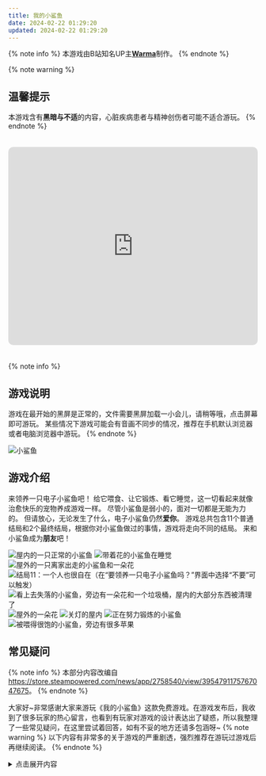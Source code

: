 ```yaml
---
title: 我的小鲨鱼
date: 2024-02-22 01:29:20
updated: 2024-02-22 01:29:20
---
```


<style>
iframe#shark {
  border: none;
  border-radius: 10px;
  height: 400px;
  margin: 20px auto;
  max-width: 600px;
  width: 100%;
}
</style>

{% note info %}
本游戏由B站知名UP主[**Warma**](https://space.bilibili.com/53456)制作。
{% endnote %}

{% note warning %}

## 温馨提示

本游戏含有**黑暗与不适**的内容，心脏疾病患者与精神创伤者可能不适合游玩。
{% endnote %}

<iframe id="shark" allow="autoplay; fullscreen" src="https://games.construct.net/60078/latest" allowfullscreen="true" sandbox="allow-popups allow-same-origin allow-scripts"></iframe>

{% note info %}

## 游戏说明

游戏在最开始的黑屏是正常的，文件需要黑屏加载一小会儿，请稍等哦，点击屏幕即可游玩。
某些情况下游戏可能会有音画不同步的情况，推荐在手机默认浏览器或者电脑浏览器中游玩。
{% endnote %}

![小鲨鱼](/images/playground/shark.png)

## 游戏介绍

来领养一只电子小鲨鱼吧！
给它喂食、让它锻炼、看它睡觉，这一切看起来就像治愈快乐的宠物养成游戏一样。
尽管小鲨鱼是弱小的，面对一切都是无能为力的。
但请放心，无论发生了什么，电子小鲨鱼仍然**爱你**。
游戏总共包含11个普通结局和2个最终结局，根据你对小鲨鱼做过的事情，游戏将走向不同的结局。
来和小鲨鱼成为**朋友**吧！

<!--% gp 9-7 %-->
![屋内的一只正常的小鲨鱼](/images/playground/shark-1.jpg)
![带着花的小鲨鱼在睡觉](/images/playground/shark-2.jpg)
![屋外的一只离家出走的小鲨鱼和一朵花](/images/playground/shark-3.jpg)
![结局11：一个人也很自在（在“要领养一只电子小鲨鱼吗？”界面中选择“不要”可以触发）](/images/playground/shark-4.jpg)
![看上去失落的小鲨鱼，旁边有一朵花和一个垃圾桶，屋内的大部分东西被清理了](/images/playground/shark-5.jpg)
![屋外的一朵花](/images/playground/shark-6.jpg)
![关灯的屋内](/images/playground/shark-7.jpg)
![正在努力锻炼的小鲨鱼](/images/playground/shark-8.jpg)
![被喂得很饱的小鲨鱼，旁边有很多苹果](/images/playground/shark-9.jpg)
<!--% endgp %-->

## 常见疑问

{% note info %}
本部分内容改编自<https://store.steampowered.com/news/app/2758540/view/3954791175767047675>。
{% endnote %}

大家好\~非常感谢大家来游玩《我的小鲨鱼》这款免费游戏。在游戏发布后，我收到了很多玩家的热心留言，也看到有玩家对游戏的设计表达出了疑惑，所以我整理了一些常见疑问，在这里尝试着回答，如有不妥的地方还请多包涵呀\~
{% note warning %}
以下内容有非常多的关于游戏的严重剧透，强烈推荐在游玩过游戏后再继续阅读。
{% endnote %}

<details>
<summary>点击展开内容</summary>
<div class="details">

### 游戏是用什么软件制作的？

我使用的是Construct3，这个软件不需要编程基础就能制作游戏，很适合我这样的无编程基础的人。唯一的不足是这个软件是按月订阅制，价格真的太贵了，吓得我抓紧工期在一个月内将游戏做完了（好在这游戏体量很小，一个月的时间用来制作绰绰有余）。

### 制作这样的游戏的原因是什么？

一开始我想做的是个“能和小鲨鱼对话聊天”的游戏，但是在构思聊天对话内容时，我在这个自问自答的构思过程中渐渐倾向了内心的回忆，有很多东西在我的回忆中呼之欲出，于是我改变了游戏最初的主题，把它做成了看似喂养宠物的充满黑暗气息的游戏。
在构建游戏内容的时候，有很多想法随着我的记忆自然倾泻，它们就顺着自己的情感流向了游戏。等游戏发布之后，我再回过头来思考，才意识到自己在不知不觉间为这个游戏注入了非常多的曾经刺痛过自己的经历，在小鲨鱼身上投射了自己曾经的回忆。
这个游戏可能会让玩家联想到（悲伤的）原生家庭、控制欲、无助感、亲密关系之类的话题，小鲨鱼在游戏中是完完全全的弱者，它被放在了一个“离开了饲主就会饿死，会活不下去”的世界里，它是无力而弱小的，就像幼小的人类小孩必须要依赖父母的养育一样。
在制作游戏的最终坏结局（GAME OVER 小鲨鱼离开了）时我感到非常难过，但是又期望着如果当初能有着更好的机遇和幸运，能遇到更加尊重和关爱小鲨鱼的玩家就更好了，于是我也带着这份希望制作了最终的好结局（和小鲨鱼成为了朋友）。

### 我在游玩的时候感觉好自责啊！

如果在游玩时感到不适，这是非常正常的，我真的很感谢您的这份理解与共鸣！我在制作游戏的那一个月里，精神状况和心情受到了这个游戏非常严重的影响，整个人非常难受，就好像一个幽灵在画一幅当初杀死自己的凶手的肖像画一般感到不舒服。但我最终还是把这幅肖像画给画下来了，这幅无形的画攥在了玩家的手里。如果玩家欺负甚至虐待小鲨鱼，那么玩家在自己的心中便会知道“凶手”在什么情况下会作恶，并得到小鲨鱼离开的结局。
如果您只是因为好奇心想要收集全结局，您真的无需自责，这里是因为我在设计游戏时因为经验不足，没能考虑到在好奇心驱使下的玩家的可能的行为，从而导致的设计疏漏。想要收集全结局的玩家没有做错什么，只是作者是个笨蛋。

### 为什么在游戏中要那么具体地展示让人感到不快的东西？

真的很抱歉，这一点我在制作时确实没有考虑到。这些内容确实过于具体了，可能会引起人的不适。我在制作游戏时因为情绪的流露，把脑子里想的东西没有做筛选就做了进来，因为那是自己的回忆，所以可能显得过于具体了，游戏也自然而然变成了展示受害者的视角，因为这份视角来自于我自己回忆的第一视角。我不清楚施暴者的视角是怎样的，所以游戏的画面只好聚焦在了小鲨鱼的身上。
当玩家欺负和虐待小鲨鱼时，弱小的小鲨鱼会向玩家哀求。这样的哀求行为是切切实实的反面教材，因为我曾经这样向我的充满控制欲的父亲哀求过让他别再打妈妈，但最后变成了我和妈妈一起被打，最后我才发现这样的哀求是无用的。游戏里很多台词是我曾经真正向我父亲说过的一模一样的话，那些话我印象非常深刻，因为我父亲直接无视了它们。游戏里的小鲨鱼也是一样，曾经抱有幻想地尝试向施暴者哀求，直到游戏最后才发现哀求是无效的，才会在摆脱了玩家控制的那一瞬间（玩家将领养窗口关闭时）做出离开的决定，和曾经的我自己一样。
游戏虽然是无意识间的表达，但是我在留言中看到了很多与我相似的人，大家有着相似的影子，我认为这份心声本身是无价的，这是游戏设置为免费的原因。

### 为什么游戏会设置那么多糟糕结局？而幸福饲养的结局却那么少？

因为游戏根据我自己的经历改编，而我没有见到过掌握权力者与弱者幸福生活的场景，所以不太会描绘幸福的画面。对于权力者而言，一个轻飘飘的选择就可能导致影响严重的后果，让弱者一直被痛苦的回忆纠缠，再用未来的很多年去治愈和遗忘。但是我相信这个世界上一定有着会好好关爱孩子，给予孩子足够多的无条件的爱的父母，我期望这样的幸福家庭变得越来越多。

### 为什么小鲨鱼永远爱你？

因为孩子对父母的爱是与生俱来的，这份爱从出生的那一刻起就存在，哪怕父母控制孩子、欺负孩子，孩子也会认为是自己做得不够好。小鲨鱼只有你，你便是它的家。如果父母一直过度地控制孩子，那么这份糟糕的状态就会持续很多很多年，直到孩子有机会摆脱糟糕的父母的控制为止。但即便孩子逃离了这份控制，在孩子心中也许仍然藏有这份爱，只是这份爱会变得更不敢表达，只能藏起来了。

### 这个游戏想要表达什么？

被控制被饲养的人生是不会有好结局的，从被控制的那一刻起就注定是悲剧，向施暴者哀求是无用的。经过多周目的成长，在小鲨鱼内心也渐渐形成了属于它自己的答案。想要好结局，就只有结束控制、摆脱控制这一个方法。当有机会摆脱控制的那一刻（关闭领养的窗口），权力者与弱者终于能站在同样的位置，互相真正地看到对方，弱者终于能做出属于自己的决定。和愿意真心相待自己的人好好相处，对于施暴者则要果断远离。我希望小鲨鱼可以避开伤害和痛苦，与玩家一起寻找那个幸福的真正好结局。

最后感谢大家看到这里\~不论您对《我的小鲨鱼》有着什么样的印象，我都非常感谢您的游玩，谢谢\~！
</div>
</details>
